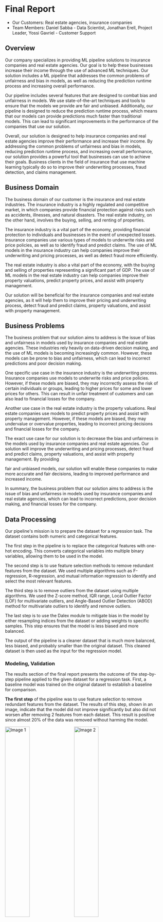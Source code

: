# Final Report

- Our Customers: Real estate agencies, insurance companies
- Team Members: Daniel Sabba - Data Scientist, Jonathan Erell, Project Leader, Yossi Gavriel - Customer Support

## Overview
Our company specializes in providing ML pipeline solutions to insurance companies and real estate agencies. Our goal is to help these businesses increase their income through the use of advanced ML techniques. Our solution includes a ML pipeline that addresses the common problems of unfairness and bias in models, as well as reducing the prediction runtime process and increasing overall performance.

Our pipeline includes several features that are designed to combat bias and unfairness in models. We use state-of-the-art techniques and tools to ensure that the models we provide are fair and unbiased. Additionally, our pipeline is designed to reduce the prediction runtime process, which means that our models can provide predictions much faster than traditional models. This can lead to significant improvements in the performance of the companies that use our solution. <br>

Overall, our solution is designed to help insurance companies and real estate agencies improve their performance and increase their income.
By addressing the common problems of unfairness and bias in models, reducing prediction runtime process, and increasing overall performance, our solution provides a powerful tool that businesses can use to achieve their goals.
Business clients in the field of insurance that use machine learning typically do so to improve their underwriting processes, fraud detection, and claims management.

## Business Domain

The business domain of our customer is the insurance and real estate industries. The insurance industry is a highly regulated and competitive market, in which companies provide financial protection against risks such as accidents, illnesses, and natural disasters. The real estate industry, on the other hand, involves the buying, selling, and renting of properties.

The insurance industry is a vital part of the economy, providing financial protection to individuals and businesses in the event of unexpected losses. Insurance companies use various types of models to underwrite risks and price policies, as well as to identify fraud and predict claims. The use of ML models in the insurance industry can help companies improve their underwriting and pricing processes, as well as detect fraud more efficiently.

The real estate industry is also a vital part of the economy, with the buying and selling of properties representing a significant part of GDP. The use of ML models in the real estate industry can help companies improve their property valuations, predict property prices, and assist with property management.

Our solution will be beneficial for the insurance companies and real estate agencies, as it will help them to improve their pricing and underwriting process, detect fraud and predict claims, property valuations, and assist with property management.

## Business Problems

The business problem that our solution aims to address is the issue of bias and unfairness in models used by insurance companies and real estate agencies. These industries rely heavily on data-driven decision making, and the use of ML models is becoming increasingly common. However, these models can be prone to bias and unfairness, which can lead to incorrect predictions and poor decision making.

One specific use case in the insurance industry is the underwriting process. Insurance companies use models to underwrite risks and price policies. However, if these models are biased, they may incorrectly assess the risk of certain individuals or groups, leading to higher prices for some and lower prices for others. This can result in unfair treatment of customers and can also lead to financial losses for the company.

Another use case in the real estate industry is the property valuations. Real estate companies use models to predict property prices and assist with property management. However, if these models are biased, they may undervalue or overvalue properties, leading to incorrect pricing decisions and financial losses for the company.

The exact use case for our solution is to decrease the bias and unfairness in the models used by insurance companies and real estate agencies. Our solution will improve the underwriting and pricing processes, detect fraud and predict claims, property valuations, and assist with property management. By providing

fair and unbiased models, our solution will enable these companies to make more accurate and fair decisions, leading to improved performance and increased income.

In summary, the business problem that our solution aims to address is the issue of bias and unfairness in models used by insurance companies and real estate agencies, which can lead to incorrect predictions, poor decision making, and financial losses for the company.

## Data Processing

Our pipeline's mission is to prepare the dataset for a regression task. The dataset contains both numeric and categorical features.

The first step in the pipeline is to replace the categorical features with one-hot encoding. This converts categorical variables into multiple binary variables, allowing them to be used in the model.

The second step is to use feature selection methods to remove redundant features from the dataset. We used multiple algorithms such as F-regression, R-regression, and mutual information regression to identify and select the most relevant features.

The third step is to remove outliers from the dataset using multiple algorithms. We used the Z-score method, IQR range, Local Outlier Factor (LOF) for multivariate outliers, and Angle-Based Outlier Detection (ABOD) method for multivariate outliers to identify and remove outliers.

The last step is to use the Dalex module to mitigate bias in the model by either resampling indices from the dataset or adding weights to specific samples. This step ensures that the model is less biased and more balanced.

The output of the pipeline is a cleaner dataset that is much more balanced, less biased, and probably smaller than the original dataset. This cleaned dataset is then used as the input for the regression model.

### Modeling, Validation

The results section of the final report presents the outcome of the step-by-step pipeline applied to the given dataset for a regression task. First, a baseline model was trained on the original dataset to establish a baseline for comparison.

**The first step** of the pipeline was to use feature selection to remove redundant features from the dataset. The results of this step, shown in an image, indicate that the model did not improve significantly but also did not worsen after removing 2 features from each dataset. This result is positive since almost 20% of the data was removed without harming the model. 
<div>
  <img src="images/FS_boston.png" alt="Image 1" style="float:left; width:40%; margin-right:5%;"/>
  <img src="images/FS_motor.png" alt="Image 2" style="float:left; width:40%;"/>
</div>
<div style="clear:both;"></div>
<p>Figure 1: Feature Selection Method - Boston and French Motor Datasets</p>

**The second step** was to remove outliers from the dataset using multiple methods such as Z-score, IQR range, and PyOD for univariate and multivariate features. The results, shown in an image, indicate that the model improved on both datasets after cleaning the dataset from outliers. Additionally, by cleaning a small amount of data, the model was made simpler and faster for later runs.

<div>
  <img src="images/OD_boston.png" alt="Image 1" style="float:left; width:40%; margin-right:5%;"/>
  <img src="images/OD_motor.png" alt="Image 2" style="float:left; width:40%;"/>
</div>
<div style="clear:both;"></div>
<p>Figure 2: Outliers Removal Method - Boston and French Motor Datasets</p>

**The third step** was to measure the model's fairness for each feature by checking for bias towards a particular feature or subgroup. If bias was found, the method of resampling or reweighting the feature was applied during the fitting of the pipeline. The results, shown in an image, indicate that the model improved significantly for the Boston dataset and less so for the Motor dataset, making it more generalized and less biased. Features such as Indus, CRIM, and PTRATIO were identified as biased and reweighting them resulted in better results for the Boston dataset.
<div>
  <img src="images/Boston-df.png" alt="Image 1" style="float:left; width:40%; margin-right:5%;"/>
  <img src="images/Boston-Graph.png" alt="Image 2" style="float:left; width:40%;"/>
</div>
<div style="clear:both;"></div>
<p>Figure 3: Fairness check on Boston's Dataset - Boston and French Motor Datasets</p>

<div>
  <img src="images/Dalex_boston.png" alt="Image 1" style="float:left; width:40%; margin-right:5%;"/>
  <img src="images/Dalex_motor.png" alt="Image 2" style="float:left; width:40%;"/>
</div>
<div style="clear:both;"></div>
<p>Figure 4: Dalex Fairness Method - Boston and French Motor Datasets</p>

Finally, all the methods were combined in the order of feature elimination, outlier detection and removal, and unfairness detection. The results, to be discussed later, indicate that the model did not improve in terms of the MAE metric, but it was more generalized, less biased, and much faster.

<div>
  <img src="images/final_boston.png" alt="Image 1" style="float:left; width:40%; margin-right:5%;"/>
  <img src="images/final_motor.png" alt="Image 2" style="float:left; width:40%;"/>
</div>
<div style="clear:both;"></div>
<p>Figure 5: All methods combined - Boston and French Motor Datasets</p>

## Solution Architecture
* **What data do we expect? Raw data in the customer data sources (e.g. on-prem files, SQL, on-prem Hadoop etc.)**
  * We are expecting that the clients data will be on-prem csv files (structured).
  * Sampled data enough for modeling 

* **What tools and data storage/analytics resources will be used in the solution**
  * Pandas for data storage
  * SKlearn's stat filters and models
  * SKlearn's pipeline for pipeline creation
  * Dalex package
  * PyOD package
  
* **How will the score or operationalized web service(s) (RRS and/or BES) be consumed in the business workflow of the customer? If applicable, write down pseudo code for the APIs of the web service calls.**
  * Our pipeline will be fused in each of the data-scientists day-to-day work, with easy implementation and customization, providing better performance than common base model with plug-and-evaluate approach
* **How will the customer use the model results to make decisions**
  * The customer will view model scores and will decide whether to choose different pipeline params or not.
* **Data movement pipeline in production**
  * In production, a serving function / serving graph holding the pipeline implementation for easy data manipulation in production.
  * When files are stored on cloud providers, proper credentials has to be declared. ()
* **Make a 1 slide diagram showing the end to end data flow and decision architecture**
  ![my diagram](my_diagram.jpg)
    * If there is a substantial change in the customer's business workflow, make a before/after diagram showing the data flow.

## Learnings

**We have learnt some potential learnings around the customer engagement process:**

* Understanding the customer's pain points: By engaging with your customers, you have likely gained a deep understanding of the specific challenges they face and the areas where they need the most help.

* Building trust: Building trust with your customers is crucial for any business, and it is likely that you have developed a strong rapport with your insurance company and real estate agency clients through your engagement process.

* Communicating effectively: Engaging with your customers has likely helped you to develop effective communication strategies that allow you to clearly explain the value of your services and how they can help the customers to achieve their goals.

* Adapting to customer's needs: Customer engagement allows you to understand the unique needs of your clients, and adapt your solutions to better meet those needs.

* Learning about the industry trends: Engaging with your customers also allows you to stay up-to-date on industry trends and changes, which can help you to identify new opportunities for growth and innovation.

* Building a good reputation: Good customer engagement leads to good reputation among the customers, which leads to more business opportunities.

* Building long-term relationships: Engaging with your customers on a regular basis helps to build long-term relationships, which can lead to repeat business and positive word-of-mouth recommendations.
